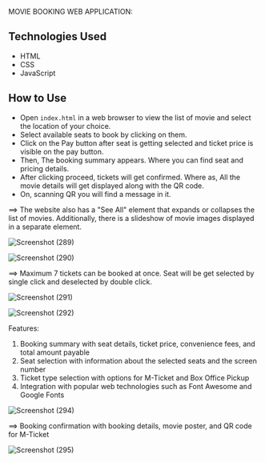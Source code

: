 MOVIE BOOKING WEB APPLICATION:

## Technologies Used
- HTML
- CSS
- JavaScript

## How to Use
- Open `index.html` in a web browser to view the list of movie and select the location of your choice.
- Select available seats to book by clicking on them.
- Click on the Pay button after seat is getting selected and ticket price is visible on the pay button.
- Then, The booking summary appears. Where you can find seat and pricing details.
- After clicking proceed, tickets will get confirmed. Where as, All the movie details will get displayed along with the QR code.
- On, scanning QR you will find a message in it.

==> The website also has a "See All" element that expands or collapses the list of movies. Additionally, there is a slideshow of movie images displayed in a separate element.

![Screenshot (289)](https://user-images.githubusercontent.com/104826351/232101885-35e50c9a-a7df-40b0-ace0-65b19120da19.png)

![Screenshot (290)](https://user-images.githubusercontent.com/104826351/232102494-825d813c-3c97-492d-9024-dba92fee8974.png)

==> Maximum 7 tickets can be booked at once. Seat will be get selected by single click and deselected by double click.

![Screenshot (291)](https://user-images.githubusercontent.com/104826351/232106073-9aa61326-7a76-427c-9e46-81b1174c212a.png)

![Screenshot (292)](https://user-images.githubusercontent.com/104826351/232106253-0b474099-4467-4637-9566-7d6387138a92.png)

Features:

1. Booking summary with seat details, ticket price, convenience fees, and total amount payable
2. Seat selection with information about the selected seats and the screen number
3. Ticket type selection with options for M-Ticket and Box Office Pickup
4. Integration with popular web technologies such as Font Awesome and Google Fonts

![Screenshot (294)](https://user-images.githubusercontent.com/104826351/232106338-325619d4-e33e-4496-8e98-1b9941a6d130.png)

==> Booking confirmation with booking details, movie poster, and QR code for M-Ticket

![Screenshot (295)](https://user-images.githubusercontent.com/104826351/232106764-998b422e-4680-441f-9169-bacedf9179e2.png)
